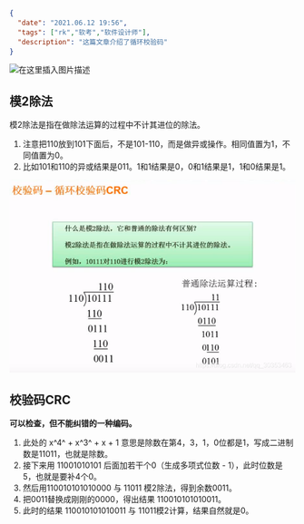```json
{
  "date": "2021.06.12 19:56",
  "tags": ["rk","软考","软件设计师"],
  "description": "这篇文章介绍了循环校验码"
}
```


![在这里插入图片描述]()
## 模2除法

模2除法是指在做除法运算的过程中不计其进位的除法。

1. 注意把110放到101下面后，不是101-110，而是做异或操作。相同值置为1，不同值置为0。
2. 比如101和110的异或结果是011。1和1结果是0，0和1结果是1，1和0结果是1。

![在这里插入图片描述](../../../assets/content/ruankao/sjs/2.20/01.png)
## 校验码CRC
**可以检查，但不能纠错的一种编码。**

1. 此处的 x^4^ + x^3^ + x + 1 意思是除数在第4，3，1，0位都是1，写成二进制数是11011，也就是除数。
2. 接下来用 11001010101 后面加若干个0（生成多项式位数 - 1），此时位数是5，也就是要补4个0。
3. 然后用110010101010000 与 11011 模2除法，得到余数0011。
4. 把0011替换成刚刚的0000，得出结果 110010101010011。
5. 此时的结果 110010101010011 与 11011模2计算，结果自然就是0。